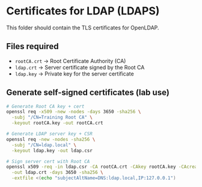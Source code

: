 # Certificates for LDAP (LDAPS)

This folder should contain the TLS certificates for OpenLDAP.

## Files required
- `rootCA.crt` → Root Certificate Authority (CA)  
- `ldap.crt` → Server certificate signed by the Root CA  
- `ldap.key` → Private key for the server certificate  

## Generate self-signed certificates (lab use)

```bash
# Generate Root CA key + cert
openssl req -x509 -new -nodes -days 3650 -sha256 \
  -subj "/CN=Training Root CA" \
  -keyout rootCA.key -out rootCA.crt

# Generate LDAP server key + CSR
openssl req -new -nodes -sha256 \
  -subj "/CN=ldap.local" \
  -keyout ldap.key -out ldap.csr

# Sign server cert with Root CA
openssl x509 -req -in ldap.csr -CA rootCA.crt -CAkey rootCA.key -CAcreateserial \
  -out ldap.crt -days 3650 -sha256 \
  -extfile <(echo "subjectAltName=DNS:ldap.local,IP:127.0.0.1")
```
